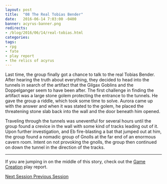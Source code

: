 ```yaml
---
layout: post
title:  "08 The Real Tobias Bender"
date:   2016-06-14 7:03:00 -0400 
banner: acyrus-banner.png
redirects: 
- /blog/2016/06/14/real-tobias.html
categories: 
tags: 
- rpg
- fate
- play report
- the relics of acyrus
---
```

Last time, the group finally got a chance to talk to the real Tobias Bender. After hearing the truth about everything, they decided to head into the tunnels in search of the artifact that the Gilgax Goblins and the Doppelganger seem to have been after. The first challenge in finding the artifact was a large stone golem protecting the entrance to the tunnels. <!--more-->He gave the group a riddle, which took some time to solve. Aurora came up with the answer and when it was stated to the golem, he placed the threatening stone slab back into the wall and the door beneath him opened.

Traveling through the tunnels was uneventful for several hours until the group found a crevice in the wall with some kind of tracks leading out of it. Upon further investigation, and Eb fire-blasting a bat that jumped out at him, the group found a nomadic group of Gnolls at the far end of an enormous cavern room. Intent on not provoking the gnolls, the group then continued on down the tunnel in the direction of the tracks.

---

If you are jumping in on the middle of this story, check out the 
<a href="{{site.url}}/2016/05/27/setup.html">Game Creation</a> play report.<br />

<a href="{{site.url}}/2016/06/23/the-forgotten-tunnels.html" class="right btn btn-default">
  Next Session <i class="fa fa-caret-right"></i></a>
<a href="{{site.url}}/2016/06/13/meeting-with-tobias.html" class="btn btn-default">
  <i class="fa fa-caret-left"></i> Previous Session</a>
<br />
